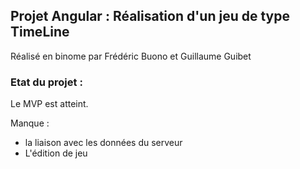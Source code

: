 ## Projet Angular : Réalisation d'un jeu de type TimeLine

Réalisé en binome par Frédéric Buono et Guillaume Guibet

### Etat du projet :

Le MVP est atteint.

Manque :
- la liaison avec les données du serveur
- L'édition de jeu
